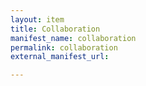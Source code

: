 ```yaml
---
layout: item
title: Collaboration
manifest_name: collaboration
permalink: collaboration
external_manifest_url: 

---
```

<!-- Add an essay or interpretive material below this line,
using HTML or markdown.  Do not modify this file above this line -->
